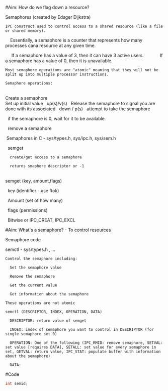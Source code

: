 #Aim: How do we flag down a resource?

  Semaphores (created by Edsger Dijkstra)

    IPC construct used to control access to a shared resource (like a file or shared memory).
    
    Essentially, a semaphore is a counter that represents how many processes cana resource at any given time.
  
      If a semaphore has a value of 3, then it can have 3 active users.    
    
      If a semaphore has a value of 0, then it is unavailable.
    
    Most semaphore operations are "atomic" meaning that they will not be split up into multiple processor instructions.
    
    Semaphore operations:
    
    Create a semaphore
    
    Set up initial value
  
    up(s)/v(s)
      Release the semaphore to signal you are done with its associated 
  
    down / p(s)
      attempt to take the semaphore 
  
      if the semaphore is 0, wait for it to be available.   
  
    remove a semaphore 
  
  
  Semaphores in C - sys/types.h, sys/ipc.h, sys/sem.h
  
    semget   
      
      create/get access to a semaphore 
    
      returns smaphore descriptor or -1
    
      semget (key, amount,flags)
      
        key (identifier - use ftok)
        
        Amount (set of how many)
        
        flags (permissions)
        
          Bitwise or IPC_CREAT, IPC_EXCL
   
   
#Aim: What\'s a semaphore? - To control resources

  Semaphore code
  
  semctl - sys/types.h , ...

    Control the semaphore including:
   
      Set the semaphore value

      Remove the semaphore

      Get the current value
 
      Get information about the semaphore

    These operations are not atomic

    semctl (DESCRIPTOR, INDEX, OPERATION, DATA)
    
      DESCRIPTOR: return value of semget
    
      INDEX: index of semaphore you want to control in DESCRIPTOR (for single semaphore set 0)
      
      OPERATION: One of the following (IPC_RMID: remove semaphore, SETVAL: set value [requires DATA], SETALL: set value for every semaphore in set, GETVAL: return value, IPC_STAT: populate buffer with information about the semaphore)
      
      DATA: 

#Code
```c
int semid;
```
  
  
  
